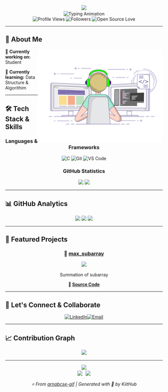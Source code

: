 <div align="center"><img src="https://capsule-render.vercel.app/api?type=waving&color=gradient&customColorList=6,11,20&height=300&section=header&text=Arnab%20Chakraborty&fontSize=80&fontAlign=50&fontAlignY=35&fontColor=fff&desc=DSA%20&descSize=20&descAlign=50&descAlignY=55&animation=fadeIn" /></div>

<div align="center"><img src="https://readme-typing-svg.herokuapp.com?font=Fira+Code&size=28&duration=3000&pause=1000&color=00D4AA&center=true&vCenter=true&width=800&lines=%F0%9F%91%8B%20Hi%2C%20I'm%20Arnab%20Chakraborty!%3BDSA%20%3BStudent%20%3BData%20Structure%20%26%20Algorithim%3BWelcome%20to%20my%20GitHub%20Profile!%20%F0%9F%9A%80%3BCode%20is%20Poetry%20%F0%9F%92%AB" alt="Typing Animation" /></div>

<div align="center">
<img src="https://komarev.com/ghpvc/?username=arnabcse-gif&style=for-the-badge&color=00D4AA&labelColor=1a1a1a" alt="Profile Views" />
<img src="https://img.shields.io/github/followers/arnabcse-gif?style=for-the-badge&color=00D4AA&labelColor=1a1a1a" alt="Followers" />
<img src="https://img.shields.io/badge/Open%20Source-❤️-00b894?style=for-the-badge" alt="Open Source Love" />
</div>

---

## 🚀 About Me

<img align="right" alt="Coding" width="400" src="https://raw.githubusercontent.com/devSouvik/devSouvik/master/gif3.gif">

🔭 **Currently working on:** Student 

🌱 **Currently learning:** Data Structure & Algorithim

---

## 🛠️ Tech Stack & Skills

<div align="center">

### Languages & Frameworks

<p>
<img src="https://skillicons.dev/icons?i=c" alt="C" width="50" height="50"/>
<img src="https://skillicons.dev/icons?i=git" alt="Git" width="50" height="50"/>
<img src="https://skillicons.dev/icons?i=vscode" alt="VS Code" width="50" height="50"/>
</p>

### GitHub Statistics

<div align="center">
<img src="https://github-readme-stats.vercel.app/api?username=arnabcse-gif&show_icons=true&theme=tokyonight&hide_border=true&count_private=true&include_all_commits=true&bg_color=0d1117&title_color=00D4AA&icon_color=00D4AA&text_color=ffffff" height="180"/>
<img src="https://github-readme-stats.vercel.app/api/top-langs/?username=arnabcse-gif&theme=tokyonight&hide_border=true&layout=compact&langs_count=8&bg_color=0d1117&title_color=00D4AA&text_color=ffffff" height="180"/>
</div>

</div>

---

## 📊 GitHub Analytics

<div align="center">

<img src="https://github-readme-streak-stats.herokuapp.com/?user=arnabcse-gif&theme=tokyonight&hide_border=true&background=0d1117&stroke=00D4AA&ring=00D4AA&fire=00b894&currStreakLabel=00D4AA" />

<img src="https://github-readme-activity-graph.vercel.app/graph?username=arnabcse-gif&theme=tokyo-night&hide_border=true&bg_color=0d1117&color=00D4AA&line=00D4AA&point=ffffff" />

<img src="https://github-profile-trophy.vercel.app/?username=arnabcse-gif&theme=discord&no-frame=true&no-bg=true&margin-w=4&row=2&column=4" />

</div>

---

## 🎯 Featured Projects

<div align="center">

### 🚀 [max_subarray](https://github.com/arnabcse-gif/Github-Portfolio/blob/main/DSA_C_practise/Arrays/max_subarray.c/1.c)

<div align="center">
<img src="https://img.shields.io/badge/Project-1-00D4AA?style=for-the-badge&logo=github&logoColor=white" />

</div>

Summation of subarray

**📂 [Source Code](https://github.com/arnabcse-gif/Github-Portfolio/blob/main/DSA_C_practise/Arrays/max_subarray.c/1.c)**

---

</div>

## 🤝 Let's Connect & Collaborate

<div align="center">

[![LinkedIn](https://img.shields.io/badge/LinkedIn-0077B5?style=for-the-badge&logo=linkedin&logoColor=white)](https://www.linkedin.com/in/arnab-chakraborty-60b266369/)[![Email](https://img.shields.io/badge/Email-D14836?style=for-the-badge&logo=gmail&logoColor=white)](mailto:24051994@kiit.ac.in)

</div>

---

## 📈 Contribution Graph

<div align="center">
<img src="https://github-readme-activity-graph.vercel.app/graph?username=arnabcse-gif&bg_color=0d1117&color=00D4AA&line=00D4AA&point=ffffff&area=true&hide_border=true" />
</div>

---

<div align="center">
<img src="https://capsule-render.vercel.app/api?type=waving&color=gradient&customColorList=6,11,20&height=120&section=footer" />
<br>
<div style="display: flex; justify-content: center; align-items: center; gap: 10px;">
<img src="https://img.shields.io/badge/Made%20with-❤️-red?style=for-the-badge" />
<img src="https://img.shields.io/badge/Powered%20by-KiitHub-00D4AA?style=for-the-badge" />
</div>
<br>
<i>⭐️ From <a href="https://github.com/arnabcse-gif">arnabcse-gif</a> | Generated with 💚 by KiitHub</i>
<br><br>
</div>

